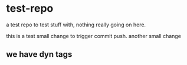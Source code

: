 test-repo
=========

a test repo to test stuff with, nothing really going on here.

this is a test
small change to trigger commit push.
another small change

## we have dyn tags
